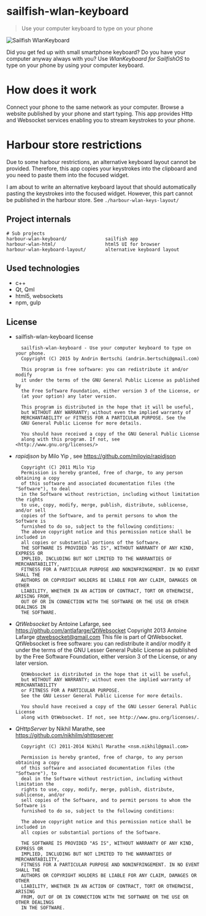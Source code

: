 # sailfish-wlan-keyboard

> Use your computer keyboard to type on your phone

![Sailfish WlanKeyboard](http://abertschi.ch/default_public/harbour-wlan-keyboard.png)

Did you get fed up with small smartphone keyboard? Do you have your computer anyway always with you? Use *WlanKeyboard for SailfishOS* to type on your phone by using your computer keyboard.

# How does it work
Connect your phone to the same network as your computer. Browse a website published by your phone and start typing. This app provides Http and Websocket services enabling you to stream keystrokes to your phone.

# Harbour store restrictions
Due to some harbour restrictions, an alternative keyboard layout cannot be provided. Therefore, this app copies your keystrokes into the clipboard and you need to paste them into the focused widget.

I am about to write an alternative keyboard layout that should automatically pasting the keystrokes into the focused widget.
 However, this part cannot be published in the harbour store. See `./harbour-wlan-keys-layout/`

## Project internals
    # Sub projects
    harbour-wlan-keyboard/              sailfish app
    harbour-wlan-html/                  html5 UI for browser
    harbour-wlan-keyboard-layout/       alternative keyboard layout


## Used technologies
 - c++
 - Qt, Qml
 - html5, websockets
 - npm, gulp


## License
- sailfish-wlan-keyboard license

        sailfish-wlan-keyboard - Use your computer keyboard to type on your phone.
        Copyright (C) 2015 by Andrin Bertschi (andrin.bertschi@gmail.com)

        This program is free software: you can redistribute it and/or modify
        it under the terms of the GNU General Public License as published by
        the Free Software Foundation, either version 3 of the License, or
        (at your option) any later version.

        This program is distributed in the hope that it will be useful,
        but WITHOUT ANY WARRANTY; without even the implied warranty of
        MERCHANTABILITY or FITNESS FOR A PARTICULAR PURPOSE. See the
        GNU General Public License for more details.

        You should have received a copy of the GNU General Public License
        along with this program. If not, see <http://www.gnu.org/licenses/>

- *rapidjson* by Milo Yip , see https://github.com/miloyip/rapidjson  

        Copyright (C) 2011 Milo Yip  
        Permission is hereby granted, free of charge, to any person obtaining a copy
        of this software and associated documentation files (the "Software"), to deal
        in the Software without restriction, including without limitation the rights
        to use, copy, modify, merge, publish, distribute, sublicense, and/or sell
        copies of the Software, and to permit persons to whom the Software is
        furnished to do so, subject to the following conditions:
        The above copyright notice and this permission notice shall be included in
        all copies or substantial portions of the Software.
        THE SOFTWARE IS PROVIDED "AS IS", WITHOUT WARRANTY OF ANY KIND, EXPRESS OR
        IMPLIED, INCLUDING BUT NOT LIMITED TO THE WARRANTIES OF MERCHANTABILITY,
        FITNESS FOR A PARTICULAR PURPOSE AND NONINFRINGEMENT. IN NO EVENT SHALL THE
        AUTHORS OR COPYRIGHT HOLDERS BE LIABLE FOR ANY CLAIM, DAMAGES OR OTHER
        LIABILITY, WHETHER IN AN ACTION OF CONTRACT, TORT OR OTHERWISE, ARISING FROM,
        OUT OF OR IN CONNECTION WITH THE SOFTWARE OR THE USE OR OTHER DEALINGS IN
        THE SOFTWARE.


- *QtWebsocket* by Antoine Lafarge, see https://github.com/antlafarge/QtWebsocket
        Copyright 2013 Antoine Lafarge qtwebsocket@gmail.com
        This file is part of QtWebsocket.
        QtWebsocket is free software: you can redistribute it and/or modify it under
        the terms of the GNU Lesser General Public License as published by the
        Free Software Foundation, either version 3 of the License, or any later version.

        QtWebsocket is distributed in the hope that it will be useful,
        but WITHOUT ANY WARRANTY; without even the implied warranty of MERCHANTABILITY
        or FITNESS FOR A PARTICULAR PURPOSE.
        See the GNU Lesser General Public License for more details.

        You should have received a copy of the GNU Lesser General Public License
        along with QtWebsocket. If not, see http://www.gnu.org/licenses/.

- *QHttpServer* by Nikhil Marathe, see https://github.com/nikhilm/qhttpserver  

        Copyright (C) 2011-2014 Nikhil Marathe <nsm.nikhil@gmail.com>

        Permission is hereby granted, free of charge, to any person obtaining a copy
        of this software and associated documentation files (the "Software"), to
        deal in the Software without restriction, including without limitation the
        rights to use, copy, modify, merge, publish, distribute, sublicense, and/or
        sell copies of the Software, and to permit persons to whom the Software is
        furnished to do so, subject to the following conditions:

        The above copyright notice and this permission notice shall be included in
        all copies or substantial portions of the Software.

        THE SOFTWARE IS PROVIDED "AS IS", WITHOUT WARRANTY OF ANY KIND, EXPRESS OR
        IMPLIED, INCLUDING BUT NOT LIMITED TO THE WARRANTIES OF MERCHANTABILITY,
        FITNESS FOR A PARTICULAR PURPOSE AND NONINFRINGEMENT. IN NO EVENT SHALL THE
        AUTHORS OR COPYRIGHT HOLDERS BE LIABLE FOR ANY CLAIM, DAMAGES OR OTHER
        LIABILITY, WHETHER IN AN ACTION OF CONTRACT, TORT OR OTHERWISE, ARISING
        FROM, OUT OF OR IN CONNECTION WITH THE SOFTWARE OR THE USE OR OTHER DEALINGS
        IN THE SOFTWARE.
